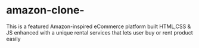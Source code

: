# amazon-clone-
This is a featured Amazon-inspired eCommerce platform built HTML,CSS &amp; JS enhanced with a unique rental services that lets user buy or rent product easily
